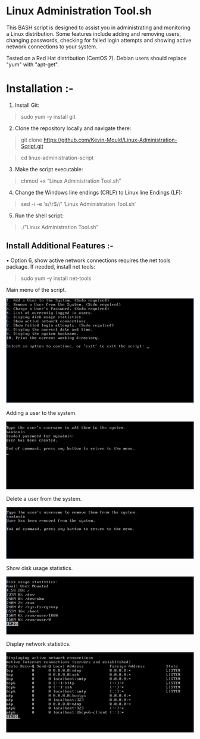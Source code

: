 # Linux Administration Tool.sh
This BASH script is designed to assist you in administrating and monitoring a Linux distribution. Some features include adding and removing users, changing passwords, checking for failed login attempts and showing active network connections to your system. 

Tested on a Red Hat distribution (CentOS 7). Debian users should replace "yum" with "apt-get".

# **Installation :-**
1.	Install Git:
> sudo yum -y install git
2.	Clone the repository locally and navigate there:
> git clone https://github.com/Kevin-Mould/Linux-Administration-Script.git

> cd linux-administration-script
3.	Make the script executable:
> chmod +x “Linux Administration Tool.sh”
4.	Change the Windows line endings (CRLF) to Linux line Endings (LF):
>  sed -i -e 's/\r$//' ‘Linux Administration Tool.sh’
5.	Run the shell script:
> ./”Linux Administration Tool.sh”


## **Install Additional Features :-**

•	Option 6, show active network connections requires the net tools package. If needed, install net tools:
> sudo yum -y install net-tools

Main menu of the script.

![](Pictures/mainMenu.PNG)

Adding a user to the system.

![](Pictures/addUser.PNG)

Delete a user from the system.

![](Pictures/delUser.PNG)

Show disk usage statistics.

![](Pictures/diskUsage.PNG)

Display network statistics.

![](Pictures/networkStats.PNG)

